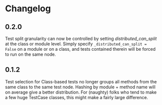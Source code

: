 Changelog
=========

## 0.2.0

Test split granularity can now be controlled by setting _distributed_can_split_
at the class or module level. Simply specify `_distributed_can_split = False` on
a module or on a class, and tests contained therein will be forced to run on the
same node.

## 0.1.2

Test selection for Class-based tests no longer groups all methods from the same
class to the same test node. Hashing by module + method name will on average
give a better distribution. For (naughty) folks who tend to make a few huge
TestCase classes, this might make a fairly large difference.
